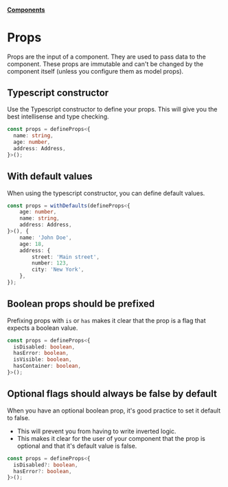 #### [Components](/components.md)

# Props

Props are the input of a component. They are used to pass data to the component.
These props are immutable and can't be changed by the component itself
(unless you configure them as model props).

## Typescript constructor

Use the Typescript constructor to define your props.
This will give you the best intellisense and type checking.

```typescript
const props = defineProps<{
  name: string,
  age: number,
  address: Address,
}>();
```

## With default values

When using the typescript constructor, you can define default values.

```typescript
const props = withDefaults(defineProps<{
    age: number,
    name: string,
    address: Address,
}>(), {
    name: 'John Doe',
    age: 18,
    address: {
        street: 'Main street',
        number: 123,
        city: 'New York',
    },
});
```

## Boolean props should be prefixed

Prefixing props with `is` or `has` makes it clear that the prop is a flag that expects a boolean value.

```typescript
const props = defineProps<{
  isDisabled: boolean,
  hasError: boolean,
  isVisible: boolean,
  hasContainer: boolean,
}>();
```

## Optional flags should always be false by default

When you have an optional boolean prop, it's good practice to set it default to false.

- This will prevent you from having to write inverted logic.
- This makes it clear for the user of your component that the prop is optional and that it's default value is false.

```typescript
const props = defineProps<{
  isDisabled?: boolean,
  hasError?: boolean,
}>();
```
